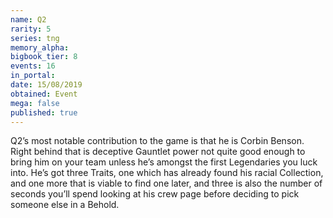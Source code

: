 ```yaml
---
name: Q2
rarity: 5
series: tng
memory_alpha:
bigbook_tier: 8
events: 16
in_portal:
date: 15/08/2019
obtained: Event
mega: false
published: true
---
```


Q2’s most notable contribution to the game is that he is Corbin Benson. Right behind that is deceptive Gauntlet power not quite good enough to bring him on your team unless he’s amongst the first Legendaries you luck into. He’s got three Traits, one which has already found his racial Collection, and one more that is viable to find one later, and three is also the number of seconds you’ll spend looking at his crew page before deciding to pick someone else in a Behold.
